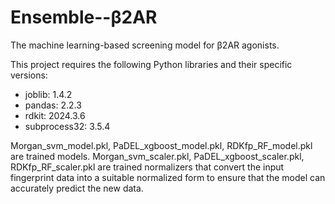 # Ensemble--β2AR
The machine learning-based screening model for β2AR agonists.

This project requires the following Python libraries and their specific versions:
- joblib: 1.4.2
- pandas: 2.2.3
- rdkit: 2024.3.6
- subprocess32: 3.5.4

Morgan_svm_model.pkl, PaDEL_xgboost_model.pkl, RDKfp_RF_model.pkl are trained models.
Morgan_svm_scaler.pkl, PaDEL_xgboost_scaler.pkl, RDKfp_RF_scaler.pkl are trained normalizers that convert the input fingerprint data into a suitable normalized form to ensure that the model can accurately predict the new data.
